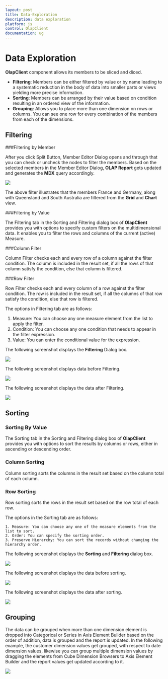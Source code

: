 ```yaml
---
layout: post
title: Data-Exploration
description: data exploration
platform: js
control: OlapClient
documentation: ug
---
```


# Data Exploration

**OlapClient** component allows its members to be sliced and diced. 

* **Filtering**: Members can be either filtered by value or by name leading to a systematic reduction in the body of data into smaller parts or views yielding more precise information.
* **Sorting**: Members can be arranged by their value based on condition resulting in an ordered view of the information. 
* **Grouping**: Allows you to place more than one dimension on rows or columns. You can see one row for every combination of the members from each of the dimensions. 

## Filtering 

###Filtering by Member

After you click Split Button, Member Editor Dialog opens and through that you can check or uncheck the nodes to filter the members. Based on the selected members in the Member Editor Dialog, **OLAP Report** gets updated and generates the **MDX** query accordingly.

![](/js/OlapClient/Data-Exploration_images/Data-Exploration_img1.png) 

The above filter illustrates that the members France and Germany, along with Queensland and South Australia are filtered from the **Grid** and **Chart** view.

###Filtering by Value

The Filtering tab in the Sorting and Filtering dialog box of **OlapClient** provides you with options to specify custom filters on the multidimensional data. It enables you to filter the rows and columns of the current (active) Measure.

###Column Filter

Column Filter checks each and every row of a column against the filter condition. The column is included in the result set, if all the rows of that column satisfy the condition, else that column is filtered.

###Row Filter

Row Filter checks each and every column of a row against the filter condition. The row is included in the result set, if all the columns of that row satisfy the condition, else that row is filtered.

The options in Filtering tab are as follows:

   1. Measure: You can choose any one measure element from the list to apply the filter.
   2. Condition: You can choose any one condition that needs to appear in the filter expression.
   3. Value: You can enter the conditional value for the expression.

The following screenshot displays the **Filtering** Dialog box.

![](/js/OlapClient/Data-Exploration_images/Data-Exploration_img2.png) 

The following screenshot displays data before Filtering.

![](/js/OlapClient/Data-Exploration_images/Data-Exploration_img3.png) 

The following screenshot displays the data after Filtering.

![](/js/OlapClient/Data-Exploration_images/Data-Exploration_img4.png) 

## Sorting

### Sorting By Value

The Sorting tab in the Sorting and Filtering dialog box of **OlapClient** provides you with options to sort the results by columns or rows, either in ascending or descending order.

### Column Sorting

Column sorting sorts the columns in the result set based on the column total of each column.

### Row Sorting

Row sorting sorts the rows in the result set based on the row total of each row.

The options in the Sorting tab are as follows:

	1. Measure: You can choose any one of the measure elements from the list to sort.
	2. Order: You can specify the sorting order.
	3. Preserve Hierarchy: You can sort the records without changing the hierarchy order.

The following screenshot displays the **Sorting** and **Filtering** dialog box.

![](/js/OlapClient/Data-Exploration_images/Data-Exploration_img5.png) 

The following screenshot displays the data before sorting.

![](/js/OlapClient/Data-Exploration_images/Data-Exploration_img6.png) 

The following screenshot displays the data after sorting.

![](/js/OlapClient/Data-Exploration_images/Data-Exploration_img7.png) 

## Grouping

The data can be grouped when more than one dimension element is dropped into Categorical or Series in Axis Element Builder based on the order of addition, data is grouped and the report is updated. In the following example, the customer dimension values get grouped, with respect to date dimension values, likewise you can group multiple dimension values by dragging the elements from Cube Dimension Browsers to Axis Element Builder and the report values get updated according to it.

![](/js/OlapClient/Data-Exploration_images/Data-Exploration_img8.png) 

